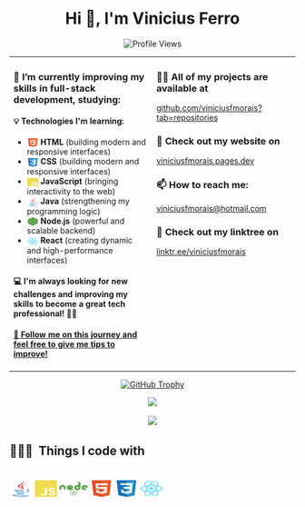 <h1 align="center">  Hi 👋, I'm Vinicius Ferro </h1> 

<p align="center">
  <img src="https://komarev.com/ghpvc/?username=viniciusfmorais" alt="Profile Views" />
</p>

<table>
  <tr>
    <td width="50%" valign="top">
      <h3>🔭 I’m currently improving my skills in full-stack development, studying:</h3>
      <h4>💡 Technologies I'm learning:</h4>
      <ul>
        <li><img align="center" height="15" width="20" alt="html5" src="https://raw.githubusercontent.com/devicons/devicon/master/icons/html5/html5-original.svg"> <b>HTML</b> (building modern and responsive interfaces)</li>
        <li><img align="center" height="15" width="20" alt="css3" src="https://raw.githubusercontent.com/devicons/devicon/master/icons/css3/css3-original.svg"> <b>CSS</b> (building modern and responsive interfaces)</li>
        <li><img align="center" height="15" width="20" alt="javascript" src="https://raw.githubusercontent.com/devicons/devicon/master/icons/javascript/javascript-plain.svg"> <b>JavaScript</b> (bringing interactivity to the web)</li>
        <li><img align="center" height="15" width="20" alt="java" src="https://github.com/devicons/devicon/blob/master/icons/java/java-original.svg"> <b>Java</b> (strengthening my programming logic)</li>
        <li><img align="center" height="15" width="20" alt="javascript" src="https://github.com/devicons/devicon/blob/master/icons/nodejs/nodejs-plain.svg"> <b>Node.js</b> (powerful and scalable backend)</li>
        <li><img align="center" height="15" width="20" alt="react" src="https://raw.githubusercontent.com/devicons/devicon/master/icons/react/react-original.svg"> <b>React</b> (creating dynamic and high-performance interfaces)</li>
      </ul>
      <h4>💻 I'm always looking for new challenges and improving my skills to become a great tech professional! 🚀✨</h4>
      <h4><a href="https://linktr.ee/viniciusfmorais">🔗 Follow me on this journey and feel free to give me tips to improve!</a></h4>
    </td>
    <td width="50%" valign="top">
      <h3>👨‍💻 All of my projects are available at</h3>
      <p><a href="https://github.com/viniciusfmorais?tab=repositories">github.com/viniciusfmorais?tab=repositories</a></p>
      <h3>📝 Check out my website on</h3>
      <p><a href="https://viniciusfmorais.pages.dev/">viniciusfmorais.pages.dev</a></p>
      <h3>📫 How to reach me:</h3>
      <p><a href="mailto:viniciusfmorais@hotmail.com">viniciusfmorais@hotmail.com</a></p>
      <h3>📝 Check out my linktree on</h3>
      <p><a href="https://linktr.ee/viniciusfmorais">linktr.ee/viniciusfmorais</a></p> 
    </td>
  </tr>
</table>

<p align="center">
  <a href="https://github.com/ryo-ma/github-profile-trophy">
    <img src="https://github-profile-trophy.vercel.app/?username=ryo-ma&column=3" alt="GitHub Trophy" />
  </a>
</p>



<p align="center">
  <a href="https://github.com/anuraghazra/github-readme-stats">
    <img height="180em" src="https://github-readme-stats.vercel.app/api?username=viniciusfmorais&show_icons=true&theme=tokyonight&include_all_commits=true&count_private=true"/>
  </a>
</p>

<p align="center">
  <a href="https://github.com/anuraghazra/github-readme-stats">
    <img height="180em" src="https://github-readme-stats.vercel.app/api/top-langs/?username=viniciusfmorais&layout=compact&langs_count=6&theme=tokyonight"/>
  </a>
</p>


## 👨🏻‍💻 &nbsp;Things I code with ##
<div style="display: inline_block"><br>
  <img align="center" height="30" width="40" alt="java" src="https://github.com/devicons/devicon/blob/master/icons/java/java-original.svg">
  <img align="center" height="30" width="40" alt="javascript" src="https://raw.githubusercontent.com/devicons/devicon/master/icons/javascript/javascript-plain.svg">
  <img align="center" height="40" width="50" alt="node" src="https://github.com/devicons/devicon/blob/master/icons/nodejs/nodejs-plain-wordmark.svg">
  <img align="center" height="30" width="40" alt="html5" src="https://raw.githubusercontent.com/devicons/devicon/master/icons/html5/html5-original.svg">
  <img align="center" height="30" width="40" alt="css3" src="https://raw.githubusercontent.com/devicons/devicon/master/icons/css3/css3-original.svg">
  <img align="center" height="30" width="40" alt="react" src="https://raw.githubusercontent.com/devicons/devicon/master/icons/react/react-original.svg">
</div>
